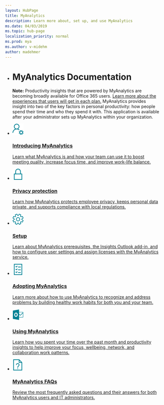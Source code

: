 ```yaml
---
layout: HubPage
title: MyAnalytics
description: Learn more about, set up, and use MyAnalytics
ms.date: 04/03/2019
ms.topic: hub-page
localization_priority: normal 
ms.prod: mya
ms.author: v-midehm
author: madehmer
---
```


<ul class="cardsY panelContent singlePanelContent">
    <li>
    <h1>MyAnalytics Documentation</h1>
        <p><b>Note:</b> Productivity insights that are powered by MyAnalytics are becoming broadly available for Office 365 users. <a href="https://docs.microsoft.com/en-us/Workplace-Analytics/myanalytics/overview/plans-environments"> Learn more about the experiences that users will get in each plan.</a>  MyAnalytics provides insight into two of the key factors in personal productivity: how people spend their time and who they spend it with. This application is available after your administrator sets up MyAnalytics within your organization.</p> 
    </li>
</ul>

<ul class="cardsM panelContent singlePanelContent cols cols2">
    <li>
        <a href="https://docs.microsoft.com/en-us/workplace-analytics/myanalytics/mya-landing-page">
        <div class="cardSize">
            <div class="cardPadding">
                <div class="card">
                    <div class="cardImageOuter">
                        <div class="cardImage">
                            <img src="../Images/icon-personaldata.png" alt="" />
                        </div>
                    </div>
                    <div class="cardText">
                        <h3>Introducing MyAnalytics</h3>
                        <p>Learn what MyAnalytics is and how your team can use it to boost meeting quality, increase focus time, and improve work-life balance.</p>
                    </div>
                </div>
            </div>
        </div>
        </a>
    </li>
    <li>
        <a href="https://docs.microsoft.com/en-us/workplace-analytics/myanalytics/overview/privacy-guide">
        <div class="cardSize">
            <div class="cardPadding">
                <div class="card">
                    <div class="cardImageOuter">
                        <div class="cardImage">
                            <img src="../Images/icon-privacy.png" alt="" />
                        </div>
                    </div>
                    <div class="cardText">
                        <h3>Privacy protection</h3>
                        <p>Learn how MyAnalytics protects employee privacy, keeps personal data private, and supports compliance with local regulations.</p>
                    </div>
                </div>
            </div>
        </div>
        </a>
    </li>
    <li>
        <a href="https://docs.microsoft.com/en-us/workplace-analytics/myanalytics/setup/configure-myanalytics">
        <div class="cardSize">
            <div class="cardPadding">
                <div class="card">
                    <div class="cardImageOuter">
                        <div class="cardImage">
                            <img src="../Images/icon-settings.png" alt="" />
                        </div>
                    </div>
                    <div class="cardText">
                        <h3>Setup</h3>
                        <p>Learn about MyAnalytics prerequisites, the Insights Outlook add-in, and how to configure user settings and assign licenses with the MyAnalytics service.</p>
                        <p></p>
                    </div>
                </div>
            </div>
        </div>
        </a>
    </li>
    <li>
        <a href="https://docs.microsoft.com/en-us/workplace-analytics/myanalytics/use/mya-adoption/adopt-myanalytics">
        <div class="cardSize">
            <div class="cardPadding">
                <div class="card">
                    <div class="cardImageOuter">
                        <div class="cardImage">
                            <img src="../Images/icon-checklist.png" alt="" />
                        </div>
                    </div>
                    <div class="cardText">
                        <h3>Adopting MyAnalytics</h3>
                        <p>Learn more about how to use MyAnalytics to recognize and address problems by building healthy work habits for both you and your team.</p>
                    </div>
                </div>
            </div>
        </div>
        </a>
    </li>
    <li>
        <a href="https://docs.microsoft.com/en-us/workplace-analytics/myanalytics/use/dashboard-2">
        <div class="cardSize">
            <div class="cardPadding">
                <div class="card">
                    <div class="cardImageOuter">
                        <div class="cardImage">
                            <img src="../Images/icon-outlook.png" alt="" />
                        </div>
                    </div>
                    <div class="cardText">
                        <h3>Using MyAnalytics</h3>
                        <p>Learn how you spent your time over the past month and productivity insights to help improve your focus, wellbeing, network, and collaboration work patterns.</p>
                    </div>
                </div>
            </div>
        </div>
        </a>
    </li>
    <li>
        <a href="https://docs.microsoft.com/en-us/workplace-analytics/myanalytics/overview/mya-faq">
        <div class="cardSize">
            <div class="cardPadding">
                <div class="card">
                    <div class="cardImageOuter">
                        <div class="cardImage">
                            <img src="../Images/icon-faqs.png" alt="" />
                        </div>
                    </div>
                    <div class="cardText">
                        <h3>MyAnalytics FAQs</h3>
                        <p>Review the most frequently asked questions and their answers for both MyAnalytics users and IT administrators.</p>
                    </div>
                </div>
            </div>
        </div>
        </a>
    </li>
   </ul>